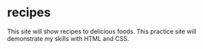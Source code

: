 # recipes
This site will show recipes to delicious foods. This practice site will 
demonstrate my skills with HTML and CSS.
